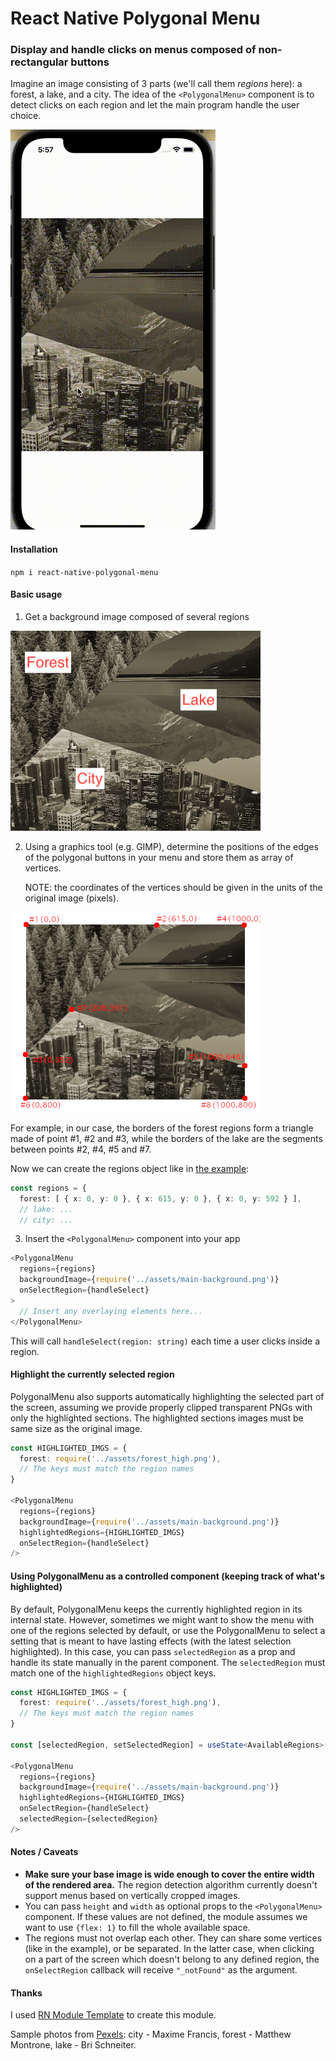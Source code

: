 # React Native Polygonal Menu

### Display and handle clicks on menus composed of non-rectangular buttons

Imagine an image consisting of 3 parts (we'll call them _regions_ here): a forest, a lake, and a city. The idea of the `<PolygonalMenu>` component is to detect clicks on each region and let the main program handle the user choice.

![](https://raw.githubusercontent.com/marras/react-native-polygonal-menu/master/docs/usage.gif)

#### Installation

`npm i react-native-polygonal-menu`

#### Basic usage

1. Get a background image composed of several regions

![](https://raw.githubusercontent.com/marras/react-native-polygonal-menu/master/docs/regions.png)

2. Using a graphics tool (e.g. GIMP), determine the positions of the
   edges of the polygonal buttons in your menu and store them as array of vertices.

   NOTE: the coordinates of the vertices should be given in the units of the original image (pixels).

![](https://raw.githubusercontent.com/marras/react-native-polygonal-menu/master/docs/vertices.png)

For example, in our case, the borders of the forest regions form a triangle made of point #1, #2 and #3, while the borders of the lake are the segments between points #2, #4, #5 and #7.

Now we can create the regions object like in [the example](example/src/regions.ts):

```typescript
const regions = {
  forest: [ { x: 0, y: 0 }, { x: 615, y: 0 }, { x: 0, y: 592 } ],
  // lake: ...
  // city: ...
```

3. Insert the `<PolygonalMenu>` component into your app

```typescript
<PolygonalMenu
  regions={regions}
  backgroundImage={require('../assets/main-background.png')}
  onSelectRegion={handleSelect}
>
  // Insert any overlaying elements here...
</PolygonalMenu>
```

This will call `handleSelect(region: string)` each time a user clicks inside a region.

#### Highlight the currently selected region

PolygonalMenu also supports automatically highlighting the selected part of the screen, assuming we provide properly clipped transparent PNGs with only the highlighted sections. The highlighted sections images must be same size as the original image.

```typescript
const HIGHLIGHTED_IMGS = {
  forest: require('../assets/forest_high.png'),
  // The keys must match the region names
}

<PolygonalMenu
  regions={regions}
  backgroundImage={require('../assets/main-background.png')}
  highlightedRegions={HIGHLIGHTED_IMGS}
  onSelectRegion={handleSelect}
/>
```

#### Using PolygonalMenu as a controlled component (keeping track of what's highlighted)

By default, PolygonalMenu keeps the currently highlighted region in its internal state. However, sometimes we might want to show the menu with one of the regions selected by default, or use the PolygonalMenu to select a setting that is meant to have lasting effects (with the latest selection highlighted). In this case, you can pass `selectedRegion` as a prop and handle its state manually in the parent component. The `selectedRegion` must match one of the `highlightedRegions` object keys.

```typescript
const HIGHLIGHTED_IMGS = {
  forest: require('../assets/forest_high.png'),
  // The keys must match the region names
}

const [selectedRegion, setSelectedRegion] = useState<AvailableRegions>('forest')

<PolygonalMenu
  regions={regions}
  backgroundImage={require('../assets/main-background.png')}
  highlightedRegions={HIGHLIGHTED_IMGS}
  onSelectRegion={handleSelect}
  selectedRegion={selectedRegion}
/>
```

#### Notes / Caveats

- **Make sure your base image is wide enough to cover the entire width of the rendered area.** The region detection algorithm currently doesn't support menus based on vertically cropped images.
- You can pass `height` and `width` as optional props to the `<PolygonalMenu>` component. If these values are not defined, the module assumes we want to use `{flex: 1}` to fill the whole available space.
- The regions must not overlap each other. They can share some vertices (like in the example), or be separated. In the latter case, when clicking on a part of the screen which doesn't belong to any defined region, the `onSelectRegion` callback will receive `"_notFound"` as the argument.

#### Thanks

I used [RN Module Template](https://github.com/demchenkoalex/react-native-module-template) to create this module.

Sample photos from [Pexels](http://pexels.com): city - Maxime Francis, forest - Matthew Montrone, lake - Bri Schneiter.
